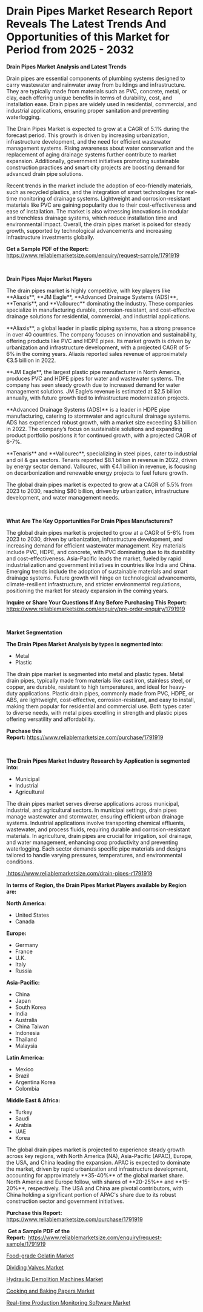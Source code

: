 <p><h1>Drain Pipes Market Research Report Reveals The Latest Trends And Opportunities of this Market for Period from 2025 - 2032</h1></p><p><strong>Drain Pipes Market Analysis and Latest Trends</strong></p>
<p><p>Drain pipes are essential components of plumbing systems designed to carry wastewater and rainwater away from buildings and infrastructure. They are typically made from materials such as PVC, concrete, metal, or clay, each offering unique benefits in terms of durability, cost, and installation ease. Drain pipes are widely used in residential, commercial, and industrial applications, ensuring proper sanitation and preventing waterlogging.</p><p>The Drain Pipes Market is expected to grow at a CAGR of 5.1% during the forecast period. This growth is driven by increasing urbanization, infrastructure development, and the need for efficient wastewater management systems. Rising awareness about water conservation and the replacement of aging drainage systems further contribute to market expansion. Additionally, government initiatives promoting sustainable construction practices and smart city projects are boosting demand for advanced drain pipe solutions.</p><p>Recent trends in the market include the adoption of eco-friendly materials, such as recycled plastics, and the integration of smart technologies for real-time monitoring of drainage systems. Lightweight and corrosion-resistant materials like PVC are gaining popularity due to their cost-effectiveness and ease of installation. The market is also witnessing innovations in modular and trenchless drainage systems, which reduce installation time and environmental impact. Overall, the drain pipes market is poised for steady growth, supported by technological advancements and increasing infrastructure investments globally.</p></p>
<p><strong>Get a Sample PDF of the Report:&nbsp;</strong> <a href="https://www.reliablemarketsize.com/enquiry/request-sample/1791919?utm_campaign=2266&utm_medium=2&utm_source=Github&utm_content=ia&utm_term=26012025&utm_id=drain-pipes">https://www.reliablemarketsize.com/enquiry/request-sample/1791919</a></p>
<p>&nbsp;</p>
<p><strong>Drain Pipes Major Market Players</strong></p>
<p><p>The drain pipes market is highly competitive, with key players like **Aliaxis**, **JM Eagle**, **Advanced Drainage Systems (ADS)**, **Tenaris**, and **Vallourec** dominating the industry. These companies specialize in manufacturing durable, corrosion-resistant, and cost-effective drainage solutions for residential, commercial, and industrial applications.</p><p>**Aliaxis**, a global leader in plastic piping systems, has a strong presence in over 40 countries. The company focuses on innovation and sustainability, offering products like PVC and HDPE pipes. Its market growth is driven by urbanization and infrastructure development, with a projected CAGR of 5-6% in the coming years. Aliaxis reported sales revenue of approximately €3.5 billion in 2022.</p><p>**JM Eagle**, the largest plastic pipe manufacturer in North America, produces PVC and HDPE pipes for water and wastewater systems. The company has seen steady growth due to increased demand for water management solutions. JM Eagle’s revenue is estimated at $2.5 billion annually, with future growth tied to infrastructure modernization projects.</p><p>**Advanced Drainage Systems (ADS)** is a leader in HDPE pipe manufacturing, catering to stormwater and agricultural drainage systems. ADS has experienced robust growth, with a market size exceeding $3 billion in 2022. The company’s focus on sustainable solutions and expanding product portfolio positions it for continued growth, with a projected CAGR of 6-7%.</p><p>**Tenaris** and **Vallourec**, specializing in steel pipes, cater to industrial and oil & gas sectors. Tenaris reported $8.1 billion in revenue in 2022, driven by energy sector demand. Vallourec, with €4.1 billion in revenue, is focusing on decarbonization and renewable energy projects to fuel future growth.</p><p>The global drain pipes market is expected to grow at a CAGR of 5.5% from 2023 to 2030, reaching $80 billion, driven by urbanization, infrastructure development, and water management needs.</p></p>
<p>&nbsp;</p>
<p><strong>What Are The Key Opportunities For Drain Pipes Manufacturers?</strong></p>
<p><p>The global drain pipes market is projected to grow at a CAGR of 5-6% from 2023 to 2030, driven by urbanization, infrastructure development, and increasing demand for efficient wastewater management. Key materials include PVC, HDPE, and concrete, with PVC dominating due to its durability and cost-effectiveness. Asia-Pacific leads the market, fueled by rapid industrialization and government initiatives in countries like India and China. Emerging trends include the adoption of sustainable materials and smart drainage systems. Future growth will hinge on technological advancements, climate-resilient infrastructure, and stricter environmental regulations, positioning the market for steady expansion in the coming years.</p></p>
<p><strong>Inquire or Share Your Questions If Any Before Purchasing This Report:</strong> <a href="https://www.reliablemarketsize.com/enquiry/pre-order-enquiry/1791919?utm_campaign=2266&utm_medium=2&utm_source=Github&utm_content=ia&utm_term=26012025&utm_id=drain-pipes">https://www.reliablemarketsize.com/enquiry/pre-order-enquiry/1791919</a></p>
<p>&nbsp;</p>
<p><strong>Market Segmentation</strong></p>
<p><strong>The Drain Pipes Market Analysis by types is segmented into:</strong></p>
<p><ul><li>Metal</li><li>Plastic</li></ul></p>
<p><p>The drain pipe market is segmented into metal and plastic types. Metal drain pipes, typically made from materials like cast iron, stainless steel, or copper, are durable, resistant to high temperatures, and ideal for heavy-duty applications. Plastic drain pipes, commonly made from PVC, HDPE, or ABS, are lightweight, cost-effective, corrosion-resistant, and easy to install, making them popular for residential and commercial use. Both types cater to diverse needs, with metal pipes excelling in strength and plastic pipes offering versatility and affordability.</p></p>
<p><strong>Purchase this Report:&nbsp;</strong><a href="https://www.reliablemarketsize.com/purchase/1791919?utm_campaign=2266&utm_medium=2&utm_source=Github&utm_content=ia&utm_term=26012025&utm_id=drain-pipes">https://www.reliablemarketsize.com/purchase/1791919</a></p>
<p>&nbsp;</p>
<p><strong>The Drain Pipes Market Industry Research by Application is segmented into:</strong></p>
<p><ul><li>Municipal</li><li>Industrial</li><li>Agricultural</li></ul></p>
<p><p>The drain pipes market serves diverse applications across municipal, industrial, and agricultural sectors. In municipal settings, drain pipes manage wastewater and stormwater, ensuring efficient urban drainage systems. Industrial applications involve transporting chemical effluents, wastewater, and process fluids, requiring durable and corrosion-resistant materials. In agriculture, drain pipes are crucial for irrigation, soil drainage, and water management, enhancing crop productivity and preventing waterlogging. Each sector demands specific pipe materials and designs tailored to handle varying pressures, temperatures, and environmental conditions.</p></p>
<p><a href="https://www.reliablemarketsize.com/drain-pipes-r1791919?utm_campaign=2266&utm_medium=2&utm_source=Github&utm_content=ia&utm_term=26012025&utm_id=drain-pipes">&nbsp;https://www.reliablemarketsize.com/drain-pipes-r1791919</a></p>
<p><strong>In terms of Region, the Drain Pipes Market Players available by Region are:</strong></p>
<p>
    <p> <strong> North America: </strong>
        <ul>
            <li>United States</li>
            <li>Canada</li>
        </ul>
        </p> 
    <p> <strong> Europe: </strong>
        <ul>
            <li>Germany</li>
            <li>France</li>
            <li>U.K.</li>
            <li>Italy</li>
            <li>Russia</li>
        </ul>
        </p> 
    <p> <strong> Asia-Pacific: </strong>
        <ul>
            <li>China</li>
            <li>Japan</li>
            <li>South Korea</li>
            <li>India</li>
            <li>Australia</li>
            <li>China Taiwan</li>
            <li>Indonesia</li>
            <li>Thailand</li>
            <li>Malaysia</li>
        </ul>
        </p> 
    <p> <strong> Latin America: </strong>
        <ul>
            <li>Mexico</li>
            <li>Brazil</li>
            <li>Argentina Korea</li>
            <li>Colombia</li>
        </ul>
        </p> 
    <p> <strong> Middle East & Africa: </strong>
        <ul>
            <li>Turkey</li>
            <li>Saudi</li>
            <li>Arabia</li>
            <li>UAE</li>
            <li>Korea</li>
        </ul>
    </p>
    </p>
<p><p>The global drain pipes market is projected to experience steady growth across key regions, with North America (NA), Asia-Pacific (APAC), Europe, the USA, and China leading the expansion. APAC is expected to dominate the market, driven by rapid urbanization and infrastructure development, accounting for approximately **35-40%** of the global market share. North America and Europe follow, with shares of **20-25%** and **15-20%**, respectively. The USA and China are pivotal contributors, with China holding a significant portion of APAC's share due to its robust construction sector and government initiatives.</p></p>
<p><strong>Purchase this Report: </strong><a href="https://www.reliablemarketsize.com/purchase/1791919?utm_campaign=2266&utm_medium=2&utm_source=Github&utm_content=ia&utm_term=26012025&utm_id=drain-pipes">https://www.reliablemarketsize.com/purchase/1791919</a></p>
<p>&nbsp;<strong>Get a Sample PDF of the Report:&nbsp;&nbsp;</strong><a href="https://www.reliablemarketsize.com/enquiry/request-sample/1791919?utm_campaign=2266&utm_medium=2&utm_source=Github&utm_content=ia&utm_term=26012025&utm_id=drain-pipes">https://www.reliablemarketsize.com/enquiry/request-sample/1791919</a></p>
<p><strong></strong></p>
<p><p><a href="https://www.linkedin.com/pulse/evaluating-food-grade-gelatin-market-2025-2032-trends-growth-hh3re?utm_campaign=2266&utm_medium=2&utm_source=Github&utm_content=ia&utm_term=26012025&utm_id=drain-pipes">Food-grade Gelatin Market</a></p><p><a href="https://www.linkedin.com/pulse/report-impact-latest-trends-dividing-valves-market-growth-g3kee?utm_campaign=2266&utm_medium=2&utm_source=Github&utm_content=ia&utm_term=26012025&utm_id=drain-pipes">Dividing Valves Market</a></p><p><a href="https://www.linkedin.com/pulse/hydraulic-demolition-machines-market-demand-revenue-insights-ucv6c?utm_campaign=2266&utm_medium=2&utm_source=Github&utm_content=ia&utm_term=26012025&utm_id=drain-pipes">Hydraulic Demolition Machines Market</a></p><p><a href="https://www.linkedin.com/pulse/astudy-onthe-global-cooking-baking-papers-market-includinginformation-1hz6e?utm_campaign=2266&utm_medium=2&utm_source=Github&utm_content=ia&utm_term=26012025&utm_id=drain-pipes">Cooking and Baking Papers Market</a></p><p><a href="https://www.linkedin.com/pulse/real-time-production-monitoring-software-market-2025-2032-applications-jdm7e?utm_campaign=2266&utm_medium=2&utm_source=Github&utm_content=ia&utm_term=26012025&utm_id=drain-pipes">Real-time Production Monitoring Software Market</a></p></p>